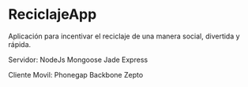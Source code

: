 ReciclajeApp
============

Aplicación para incentivar el reciclaje de una manera social, divertida y rápida.

Servidor:
NodeJs
Mongoose
Jade
Express

Cliente Movil:
Phonegap
Backbone
Zepto